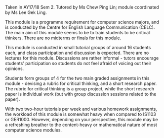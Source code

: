 Taken in AY17/18 Sem 2.  Tutored by Ms Chew Ping Lin; module coordinated by Ms Lee Gek Ling.

This module is a programme requirement for computer science majors, and is conducted by the Centre for English Language Communication (CELC).  The main aim of this module seems to be to train students to be critical thinkers.  There are no midterms or finals for this module.

This module is conducted in small tutorial groups of around 16 students each, and class participation and discussion is expected.  There are no lectures for this module.  Discussions are rather informal - tutors encourage students' participation so students do not feel afraid of voicing out their opinions.

Students form groups of 4 for the two main graded assignments in this module - devising a rubric for critical thinking, and a short research paper.  The rubric for critical thinking is a group project, while the short research paper is individual work (but with group discussion sessions related to the paper).

With two two-hour tutorials per week and various homework assignments, the workload of this module is somewhat heavy when compared to IS1103 or GER1000.  However, depending on your perspective, this module may be a refreshing breather to the content-heavy or mathematical nature of most computer science modules.